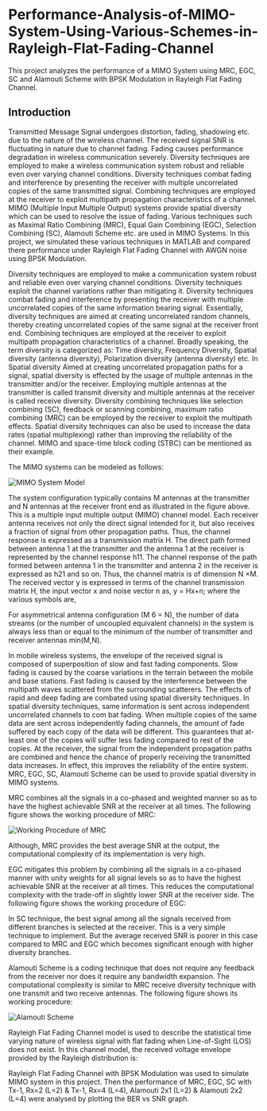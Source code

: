 # Performance-Analysis-of-MIMO-System-Using-Various-Schemes-in-Rayleigh-Flat-Fading-Channel
This project analyzes the performance of a MIMO System using MRC, EGC, SC and Alamouti Scheme with BPSK Modulation in Rayleigh Flat Fading Channel.

## Introduction

Transmitted Message Signal undergoes distortion, fading, shadowing etc. due to the nature of the wireless channel. The received signal SNR is fluctuating in nature due to channel fading. Fading causes performance degradation in wireless communication severely. Diversity techniques are employed to make a wireless communication system robust and reliable even over varying channel conditions. Diversity techniques combat fading and interference by presenting the receiver with multiple uncorrelated copies of the same transmitted signal. Combining techniques are employed at the receiver to exploit multipath propagation characteristics of a channel. MIMO (Multiple Input Multiple Output) systems provide spatial diversity which can be used to resolve the issue of fading. Various techniques such as Maximal Ratio Combining (MRC), Equal Gain Combining (EGC), Selection Combining (SC), Alamouti Scheme etc. are used in MIMO Systems. In this project, we simulated these various techniques in MATLAB and compared there performance under Rayleigh Flat Fading Channel with AWGN noise using BPSK Modulation.

Diversity techniques are employed to make a communication system robust and reliable even over varying channel conditions. Diversity techniques exploit the channel variations rather than mitigating it. Diversity techniques combat fading and interference by presenting the receiver with multiple uncorrelated copies of the same information bearing signal. Essentially, diversity techniques are aimed at creating uncorrelated random channels, thereby creating uncorrelated copies of the same signal at the receiver front end. Combining techniques are employed at the receiver to exploit multipath propagation characteristics of a channel. Broadly speaking, the term diversity is categorized as: Time diversity, Frequency Diversity, Spatial diversity (antenna diversity), Polarization diversity (antenna diversity) etc. In Spatial diversity Aimed at creating uncorrelated propagation paths for a signal, spatial diversity is effected by the usage of multiple antennas in the transmitter and/or the receiver. Employing multiple antennas at the transmitter is called transmit diversity and multiple antennas at the receiver is called receive diversity. Diversity combining techniques like selection combining (SC), feedback or scanning combining, maximum ratio combining (MRC) can be employed by the receiver to exploit the multipath effects. Spatial diversity techniques can also be used to increase the data rates (spatial multiplexing) rather than improving the reliability of the channel. MIMO and space-time block coding (STBC) can be mentioned as their example.

The MIMO systems can be modeled as follows:

![MIMO System Model](https://lh6.googleusercontent.com/3WJb4wfKMYRr4tW-QsoCYDLM2eBRtEX4TZxHVfmrwy8ntZoz_bxkb2SjhPiXfV4JCeOkHjTG6wAQFvRuhyI0Hotsuvn1S64p5V9NdBn0Z8hWIsg7Lx9-MXi1jd3-YZJYUZrqEUf3QqgH)

The system configuration typically contains M antennas at the transmitter and N antennas at the receiver front end as illustrated in the figure above. This is a multiple input multiple output (MIMO) channel model. Each receiver antenna receives not only the direct signal intended for it, but also receives a fraction of signal from other propagation paths. Thus, the channel response is expressed as a transmission matrix H. The direct path formed between antenna 1 at the transmitter and the antenna 1 at the receiver is represented by the channel response h11. The channel response of the path formed between antenna 1 in the transmitter and antenna 2 in the receiver is expressed as h21 and so on. Thus, the channel matrix is of dimension N ×M. The received vector y is expressed in terms of the channel transmission matrix H, the input vector x and noise vector n as, y = Hx+n; where the various symbols are,


For asymmetrical antenna configuration (M 6 = N), the number of data streams (or the number of uncoupled equivalent channels) in the system is always less than or equal to the minimum of the number of transmitter and receiver antennas min(M,N).

In mobile wireless systems, the envelope of the received signal is composed of superposition of slow and fast fading components. Slow fading is caused by the coarse variations in the terrain between the mobile and base stations. Fast fading is caused by the interference between the multipath waves scattered from the surrounding scatterers. The effects of rapid and deep fading are combated using spatial diversity techniques. In spatial diversity techniques, same information is sent across independent uncorrelated channels to com bat fading. When multiple copies of the same data are sent across independently fading channels, the amount of fade suffered by each copy of the data will be different. This guarantees that at-least one of the copies will suffer less fading compared to rest of the copies. At the receiver, the signal from the independent propagation paths are combined and hence the chance of properly receiving the transmitted data increases. In effect, this improves the reliability of the entire system. MRC, EGC, SC, Alamouti Scheme can be used to provide spatial diversity in MIMO systems.

MRC combines all the signals in a co-phased and weighted manner so as to have the highest achievable SNR at the receiver at all times. The following figure shows the working procedure of MRC:

![Working Procedure of MRC](https://lh4.googleusercontent.com/GBgSKlPVUpRKG2Wqe9wcYbhNclJhQSbAsuLSYixk-Bg_H4tOtSGayyJ1xkktjd1dnd-L6vEzBHP_BZfB0NPNulVoZbKUYelK_rOKOR5CQ-fZkYYBPtRp00EaUd26Jkmit_5rTlpPbFa-)

Although, MRC provides the best average SNR at the output, the computational complexity of its implementation is very high.

EGC mitigates this problem by combining all the signals in a co-phased manner with unity weights for all signal levels so as to have the highest achievable SNR at the receiver at all times. This reduces the computational complexity with the trade-off in slightly lower SNR at the receiver side. The following figure shows the working procedure of EGC:

In SC technique, the best signal among all the signals received from different branches is selected at the receiver. This is a very simple technique to implement. But the average received SNR is poorer in this case compared to MRC and EGC which becomes significant enough with higher diversity branches.

Alamouti Scheme is a coding technique that does not require any feedback from the receiver nor does it require any bandwidth expansion. The computational complexity is similar to MRC receive diversity technique with one transmit and two receive antennas. The following figure shows its working procedure:

![Alamouti Scheme](https://lh3.googleusercontent.com/xqCeEVlt3ScRybPT6t3WdMJhRCLIpMYUFuRNrOZxUi5g_ot6AAQst51dugKAWQAWgQekZfsCUwvs5Zf4gPmSp2mBEULtyhq-xDgrZYhajwP2deSX0uBzlN7tnElkcnjPW09vCzq3Moql)

Rayleigh Flat Fading Channel model is used to describe the statistical time varying nature of wireless signal with flat fading when Line-of-Sight (LOS) does not exist. In this channel model, the received voltage envelope provided by the Rayleigh distribution is:

Rayleigh Flat Fading Channel with BPSK Modulation was used to simulate MIMO system in this project. Then the performance of MRC, EGC, SC with Tx-1, Rx=2 (L=2) & Tx-1, Rx=4 (L=4), Alamouti 2x1 (L=2) & Alamouti 2x2 (L=4) were analysed by plotting the BER vs SNR graph.
